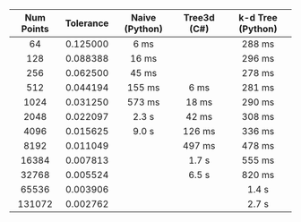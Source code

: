 | Num Points | Tolerance | Naive (Python) | Tree3d (C\#) | k-d Tree (Python) |
| :--------: | :-------: | :------------: | :----------: | :---------------: |
|     64     | 0.125000  |      6 ms      |              |      288 ms       |
|    128     | 0.088388  |     16 ms      |              |      296 ms       |
|    256     | 0.062500  |     45 ms      |              |      278 ms       |
|    512     | 0.044194  |     155 ms     |     6 ms     |      281 ms       |
|    1024    | 0.031250  |     573 ms     |    18 ms     |      290 ms       |
|    2048    | 0.022097  |     2.3 s      |    42 ms     |      308 ms       |
|    4096    | 0.015625  |     9.0 s      |    126 ms    |      336 ms       |
|    8192    | 0.011049  |                |    497 ms    |      478 ms       |
|   16384    | 0.007813  |                |    1.7 s     |      555 ms       |
|   32768    | 0.005524  |                |    6.5 s     |      820 ms       |
|   65536    | 0.003906  |                |              |       1.4 s       |
|   131072   | 0.002762  |                |              |       2.7 s       |
